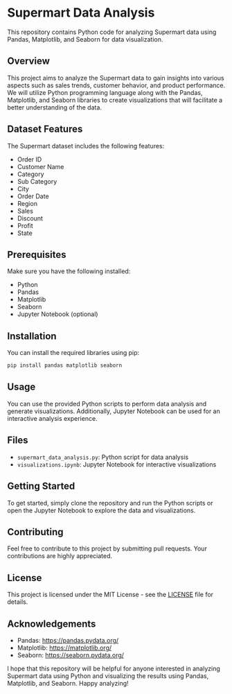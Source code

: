 # Supermart Data Analysis

This repository contains Python code for analyzing Supermart data using Pandas, Matplotlib, and Seaborn for data visualization.

## Overview
This project aims to analyze the Supermart data to gain insights into various aspects such as sales trends, customer behavior, and product performance. We will utilize Python programming language along with the Pandas, Matplotlib, and Seaborn libraries to create visualizations that will facilitate a better understanding of the data.

## Dataset Features
The Supermart dataset includes the following features:
- Order ID
- Customer Name
- Category
- Sub Category
- City
- Order Date
- Region
- Sales
- Discount
- Profit
- State

## Prerequisites
Make sure you have the following installed:
- Python
- Pandas
- Matplotlib
- Seaborn
- Jupyter Notebook (optional)

## Installation
You can install the required libraries using pip:
```bash
pip install pandas matplotlib seaborn
```

## Usage
You can use the provided Python scripts to perform data analysis and generate visualizations. Additionally, Jupyter Notebook can be used for an interactive analysis experience.

## Files
- `supermart_data_analysis.py`: Python script for data analysis
- `visualizations.ipynb`: Jupyter Notebook for interactive visualizations

## Getting Started
To get started, simply clone the repository and run the Python scripts or open the Jupyter Notebook to explore the data and visualizations.

## Contributing
Feel free to contribute to this project by submitting pull requests. Your contributions are highly appreciated.

## License
This project is licensed under the MIT License - see the [LICENSE](LICENSE) file for details.

## Acknowledgements
- Pandas: https://pandas.pydata.org/
- Matplotlib: https://matplotlib.org/
- Seaborn: https://seaborn.pydata.org/

l hope that this repository will be helpful for anyone interested in analyzing Supermart data using Python and visualizing the results using Pandas, Matplotlib, and Seaborn. Happy analyzing!
